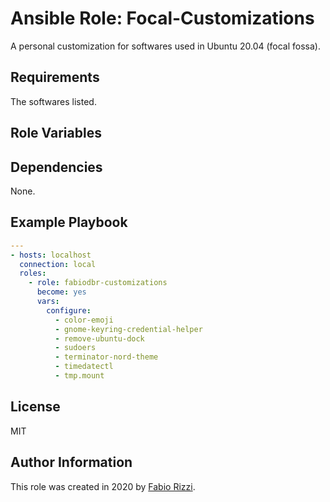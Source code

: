 Ansible Role: Focal-Customizations
=========

A personal customization for softwares used in Ubuntu 20.04 (focal fossa).

Requirements
------------

The softwares listed.

Role Variables
--------------

Dependencies
------------

None.

Example Playbook
----------------

```yaml
---
- hosts: localhost
  connection: local
  roles:
    - role: fabiodbr-customizations
      become: yes
      vars:
        configure:
          - color-emoji
          - gnome-keyring-credential-helper
          - remove-ubuntu-dock
          - sudoers
          - terminator-nord-theme
          - timedatectl
          - tmp.mount
```

License
-------

MIT

Author Information
------------------

This role was created in 2020 by [Fabio Rizzi](https://github.com/fabiodbr).

